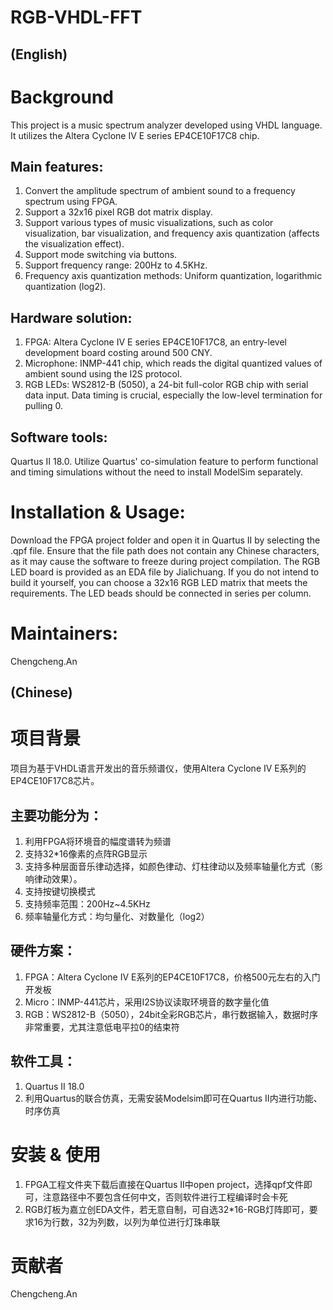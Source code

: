 # RGB-VHDL-FFT 
## (English)
# Background
This project is a music spectrum analyzer developed using VHDL language. It utilizes the Altera Cyclone IV E series EP4CE10F17C8 chip.
## Main features:
1. Convert the amplitude spectrum of ambient sound to a frequency spectrum using FPGA.
2. Support a 32x16 pixel RGB dot matrix display.
3. Support various types of music visualizations, such as color visualization, bar visualization, and frequency axis quantization (affects the visualization effect).
4. Support mode switching via buttons.
5. Support frequency range: 200Hz to 4.5KHz.
6. Frequency axis quantization methods: Uniform quantization, logarithmic quantization (log2).
## Hardware solution:
1. FPGA: Altera Cyclone IV E series EP4CE10F17C8, an entry-level development board costing around 500 CNY.
2. Microphone: INMP-441 chip, which reads the digital quantized values of ambient sound using the I2S protocol.
3. RGB LEDs: WS2812-B (5050), a 24-bit full-color RGB chip with serial data input. Data timing is crucial, especially the low-level termination for pulling 0.
## Software tools:
Quartus II 18.0.
Utilize Quartus' co-simulation feature to perform functional and timing simulations without the need to install ModelSim separately.
# Installation & Usage:
Download the FPGA project folder and open it in Quartus II by selecting the .qpf file. Ensure that the file path does not contain any Chinese characters, as it may cause the software to freeze during project compilation.
The RGB LED board is provided as an EDA file by Jialichuang. If you do not intend to build it yourself, you can choose a 32x16 RGB LED matrix that meets the requirements. The LED beads should be connected in series per column.
# Maintainers:
Chengcheng.An

## (Chinese)
# 项目背景
项目为基于VHDL语言开发出的音乐频谱仪，使用Altera Cyclone IV E系列的EP4CE10F17C8芯片。
## 主要功能分为：
1. 利用FPGA将环境音的幅度谱转为频谱
2. 支持32*16像素的点阵RGB显示
3. 支持多种层面音乐律动选择，如颜色律动、灯柱律动以及频率轴量化方式（影响律动效果）。
4. 支持按键切换模式
5. 支持频率范围：200Hz~4.5KHz
6. 频率轴量化方式：均匀量化、对数量化（log2）
## 硬件方案：
1. FPGA：Altera Cyclone IV E系列的EP4CE10F17C8，价格500元左右的入门开发板
2. Micro：INMP-441芯片，采用I2S协议读取环境音的数字量化值
3. RGB：WS2812-B（5050），24bit全彩RGB芯片，串行数据输入，数据时序非常重要，尤其注意低电平拉0的结束符
## 软件工具：
1. Quartus II 18.0
2. 利用Quartus的联合仿真，无需安装Modelsim即可在Quartus II内进行功能、时序仿真

# 安装 & 使用
1. FPGA工程文件夹下载后直接在Quartus II中open project，选择qpf文件即可，注意路径中不要包含任何中文，否则软件进行工程编译时会卡死
2. RGB灯板为嘉立创EDA文件，若无意自制，可自选32*16-RGB灯阵即可，要求16为行数，32为列数，以列为单位进行灯珠串联

# 贡献者
Chengcheng.An
   
  
